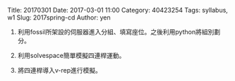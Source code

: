 Title: 20170301
Date: 2017-03-01 11:00
Category: 40423254
Tags: syllabus, w1
Slug: 2017spring-cd
Author: yen

1. 利用fossil所架設的伺服器進入分組、填寫座位。之後利用python將組別劃分。

2. 利用solvespace簡單模擬四連桿運動。

3. 將四連桿導入v-rep進行模擬。